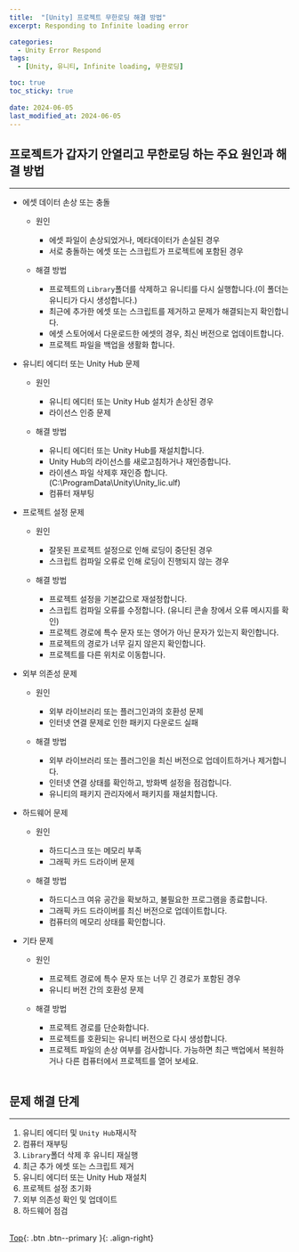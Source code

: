 ```yaml
---
title:  "[Unity] 프로젝트 무한로딩 해결 방법"
excerpt: Responding to Infinite loading error

categories:
  - Unity Error Respond
tags:
  - [Unity, 유니티, Infinite loading, 무한로딩]

toc: true
toc_sticky: true
 
date: 2024-06-05
last_modified_at: 2024-06-05
---
```


## 프로젝트가 갑자기 안열리고 무한로딩 하는 주요 원인과 해결 방법
---
* 에셋 데이터 손상 또는 충돌
  * 원인
    * 에셋 파일이 손상되었거나, 메타데이터가 손실된 경우
    * 서로 충돌하는 에셋 또는 스크립트가 프로젝트에 포함된 경우
  
  * 해결 방법
    * 프로젝트의 ```Library```폴더를 삭제하고 유니티를 다시 실행합니다.(이 폴더는 유니티가 다시 생성합니다.)
    * 최근에 추가한 에셋 또는 스크립트를 제거하고 문제가 해결되는지 확인합니다.
    * 에셋 스토어에서 다운로드한 에셋의 경우, 최신 버전으로 업데이트합니다.
    * 프로젝트 파일을 백업을 생활화 합니다.

* 유니티 에디터 또는 Unity Hub 문제
  * 원인
    * 유니티 에디터 또는 Unity Hub 설치가 손상된 경우
    * 라이선스 인증 문제

  * 해결 방법
    * 유니티 에디터 또는 Unity Hub를 재설치합니다.
    * Unity Hub의 라이선스를 새로고침하거나 재인증합니다.
    * 라이센스 파일 삭제후 재인증 합니다. (C:\ProgramData\Unity\Unity_lic.ulf)
    * 컴퓨터 재부팅

* 프로젝트 설정 문제
  * 원인
    * 잘못된 프로젝트 설정으로 인해 로딩이 중단된 경우
    * 스크립트 컴파일 오류로 인해 로딩이 진행되지 않는 경우
  
  * 해결 방법
    * 프로젝트 설정을 기본값으로 재설정합니다.
    * 스크립트 컴파일 오류를 수정합니다. (유니티 콘솔 창에서 오류 메시지를 확인)
    * 프로젝트 경로에 특수 문자 또는 영어가 아닌 문자가 있는지 확인합니다.
    * 프로젝트의 경로가 너무 길지 않은지 확인합니다.
    * 프로젝트를 다른 위치로 이동합니다.

* 외부 의존성 문제
  * 원인
    * 외부 라이브러리 또는 플러그인과의 호환성 문제
    * 인터넷 연결 문제로 인한 패키지 다운로드 실패
  
  * 해결 방법
    * 외부 라이브러리 또는 플러그인을 최신 버전으로 업데이트하거나 제거합니다.
    * 인터넷 연결 상태를 확인하고, 방화벽 설정을 점검합니다.
    * 유니티의 패키지 관리자에서 패키지를 재설치합니다.

* 하드웨어 문제
  * 원인
    * 하드디스크 또는 메모리 부족
    * 그래픽 카드 드라이버 문제
  
  * 해결 방법
    * 하드디스크 여유 공간을 확보하고, 불필요한 프로그램을 종료합니다.
    * 그래픽 카드 드라이버를 최신 버전으로 업데이트합니다.
    * 컴퓨터의 메모리 상태를 확인합니다.

* 기타 문제
  * 원인
    * 프로젝트 경로에 특수 문자 또는 너무 긴 경로가 포함된 경우
    * 유니티 버전 간의 호환성 문제
  
  * 해결 방법
    * 프로젝트 경로를 단순화합니다.
    * 프로젝트를 호환되는 유니티 버전으로 다시 생성합니다.
    * 프로젝트 파일의 손상 여부를 검사합니다. 가능하면 최근 백업에서 복원하거나 다른 컴퓨터에서 프로젝트를 열어 보세요.
<br><br>

## 문제 해결 단계
---
1. 유니티 에디터 및 ```Unity Hub```재시작
2. 컴퓨터 재부팅
3. ```Library```폴더 삭제 후 유니티 재실행
4. 최근 추가 에셋 또는 스크립트 제거
5. 유니티 에디터 또는 Unity Hub 재설치
6. 프로젝트 설정 초기화
7. 외부 의존성 확인 및 업데이트
8. 하드웨어 점검
<br><br>

[Top](#){: .btn .btn--primary }{: .align-right}